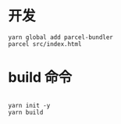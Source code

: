 # 开发

```
yarn global add parcel-bundler
parcel src/index.html
```

# build 命令

```

yarn init -y
yarn build
```
